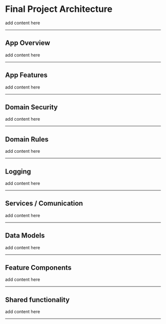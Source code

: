 # Final Project Architecture

add content here

---

## App Overview

add content here

---

## App Features

add content here

---

## Domain Security

add content here

---

## Domain Rules

add content here

---

## Logging

add content here

---

## Services / Comunication

add content here

---

## Data Models

add content here

---

## Feature Components

add content here

---

## Shared functionality

add content here

---
